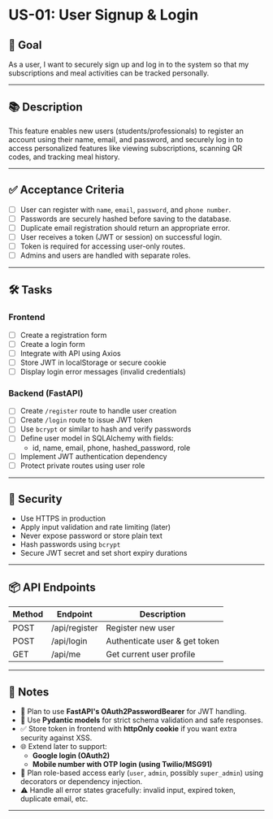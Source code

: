 # US-01: User Signup & Login

## 🎯 Goal
As a user, I want to securely sign up and log in to the system so that my subscriptions and meal activities can be tracked personally.

---

## 📚 Description
This feature enables new users (students/professionals) to register an account using their name, email, and password, and securely log in to access personalized features like viewing subscriptions, scanning QR codes, and tracking meal history.

---

## ✅ Acceptance Criteria

- [ ] User can register with `name`, `email`, `password`, and `phone number`.
- [ ] Passwords are securely hashed before saving to the database.
- [ ] Duplicate email registration should return an appropriate error.
- [ ] User receives a token (JWT or session) on successful login.
- [ ] Token is required for accessing user-only routes.
- [ ] Admins and users are handled with separate roles.

---

## 🛠 Tasks

### Frontend
- [ ] Create a registration form
- [ ] Create a login form
- [ ] Integrate with API using Axios
- [ ] Store JWT in localStorage or secure cookie
- [ ] Display login error messages (invalid credentials)

### Backend (FastAPI)
- [ ] Create `/register` route to handle user creation
- [ ] Create `/login` route to issue JWT token
- [ ] Use `bcrypt` or similar to hash and verify passwords
- [ ] Define user model in SQLAlchemy with fields:
  - id, name, email, phone, hashed_password, role
- [ ] Implement JWT authentication dependency
- [ ] Protect private routes using user role

---

## 🔐 Security
- Use HTTPS in production
- Apply input validation and rate limiting (later)
- Never expose password or store plain text
- Hash passwords using `bcrypt`
- Secure JWT secret and set short expiry durations

---

## 📦 API Endpoints

| Method | Endpoint      | Description                    |
|--------|---------------|--------------------------------|
| POST   | /api/register | Register new user              |
| POST   | /api/login    | Authenticate user & get token  |
| GET    | /api/me       | Get current user profile       |

---

## 📝 Notes

- 🔐 Plan to use **FastAPI's OAuth2PasswordBearer** for JWT handling.
- 🔄 Use **Pydantic models** for strict schema validation and safe responses.
- ✅ Store token in frontend with **httpOnly cookie** if you want extra security against XSS.
- 🌐 Extend later to support:
  - **Google login (OAuth2)**
  - **Mobile number with OTP login (using Twilio/MSG91)**
- 👥 Plan role-based access early (`user`, `admin`, possibly `super_admin`) using decorators or dependency injection.
- ⚠️ Handle all error states gracefully: invalid input, expired token, duplicate email, etc.

---

